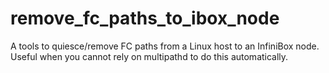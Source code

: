 # remove_fc_paths_to_ibox_node
A tools to quiesce/remove FC paths from a Linux host to an InfiniBox node. Useful when you cannot rely on multipathd to do this automatically.
